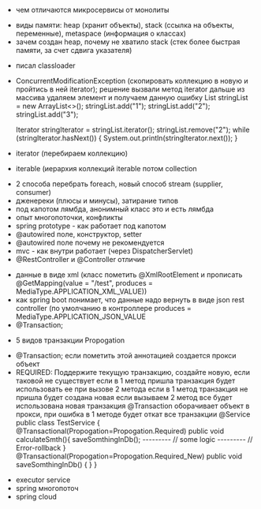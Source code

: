 - чем отличаются микросервисы от монолиты
+ виды памяти: heap (хранит объекты), stack (ссылка на объекты, переменные), metaspace (информация о классах)
+ зачем создан heap, почему не хватило stack (стек более быстрая памяти, за счет сдвига указателя)
- писал classloader
+ ConcurrentModificationException (скопировать коллекцию в новую и пройтись в ней iterator); решение вызвали метод iterator дальше из массива удаляем элемент и получаем данную ошибку
  List<String> stringList = new ArrayList<>();
  stringList.add("1");
  stringList.add("2");
  stringList.add("3");

  Iterator<String> stringIterator = stringList.iterator();
  stringList.remove("2");
  while (stringIterator.hasNext()) {
    System.out.println(stringIterator.next());
  }
+ iterator (перебираем коллекцию)
+ iterable (иерархия коллекций iterable потом collection
- 2 способа перебрать foreach, новый способ stream (supplier, consumer)
- дженереки (плюсы и минусы), затирание типов
- под капотом лямбда, анонимный класс это и есть лямбда
- опыт многопоточки, конфликты
- spring prototype - как работает под капотом
- @autowired поле, конструктор, setter
- @autowired поле почему не рекомендуется
- mvc - как внутри работает (через DispatcherServlet)
- @RestController и @Controller отличие
+ данные в виде xml (класс пометить @XmlRootElement и прописать @GetMapping(value = "/test", produces = MediaType.APPLICATION_XML_VALUE))
+ как spring boot понимает, что данные надо вернуть в виде json rest controller (по умолчанию в контроллере produces = MediaType.APPLICATION_JSON_VALUE
+ @Transaction; 
- 5 видов транзакции Propogation
+ @Transaction; если пометить этой аннотацией создается прокси объект
+ REQUIRED: Поддержите текущую транзакцию, создайте новую, если таковой не существует
  если в 1 метод пришла транзакция будет использовать ее при вызове 2 метода
  если в 1 метод транзакция не пришла будет создана новая
  если вызываем 2 метод все будет использована новая транзакция
  @Transaction оборачивает объект в прокси, при ошибка в 1 методе будет откат все транзакции
  @Service
  public class TestService {
    @Transactional(Propogation=Propogation.Required)
    public void calculateSmth(){
      saveSomthingInDb();
      ---------
      // some logic
      ---------
      // Error-rollback
    }
    @Transactional(Propogation=Propogation.Required_New)
    public void saveSomthingInDb() {
    }
  }
- executor service
- spring многопоточ
- spring cloud
